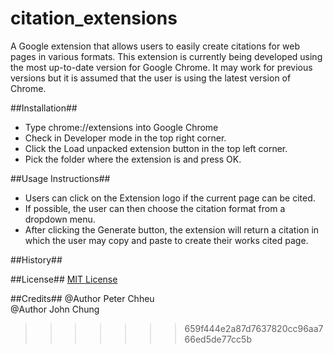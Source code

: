 # citation_extensions
A Google extension that allows users to easily create citations for web pages in various formats. This extension is currently being developed using the most up-to-date version for Google Chrome. It may work for previous versions but it is assumed that the user is using the latest version of Chrome.


##Installation##
* Type chrome://extensions into Google Chrome
* Check in Developer mode in the top right corner.
* Click the Load unpacked extension button in the top left corner.
* Pick the folder where the extension is and press OK.


##Usage Instructions##
* Users can click on the Extension logo if the current page can be cited. 
* If possible, the user can then choose the citation format from a dropdown menu.
* After clicking the Generate button, the extension will return a citation in which the user may copy and paste to create their works cited page. 

##History##


##License##
[MIT License](http://www.opensource.org/licenses/mit_license.php)


##Credits##
@Author Peter Chheu  
@Author John Chung
>>>>>>> 659f444e2a87d7637820cc96aa766ed5de77cc5b
